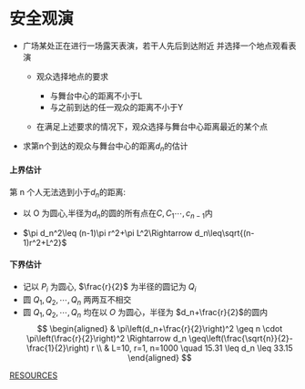 # 安全观演

- 广场某处正在进行一场露天表演，若干人先后到达附近 并选择一个地点观看表演

    - 观众选择地点的要求
        - 与舞台中心的距离不小于L 
        - 与之前到达的任一观众的距离不小于Y

    - 在满足上述要求的情况下，观众选择与舞台中心距离最近的某个点

- 求第n个到达的观众与舞台中心的距离$d_n$的估计

#### 上界估计

第 n 个人无法选到小于$d_n$的距离:

- 以 O 为圆心,半径为$d_n$的圆的所有点在$C,C_1\cdots,c_{n-1}$内

- $\pi d_n^2\leq (n-1)\pi r^2+\pi L^2\Rightarrow d_n\leq\sqrt{(n-1)r^2+L^2}$

#### 下界估计

- 记以 $P_i$ 为圆心, $\frac{r}{2}$ 为半径的圆记为 $Q_i$
- 圆 $Q_1, Q_2, \cdots, Q_n$ 两两互不相交
- 圆 $Q_1, Q_2, \cdots, Q_n$ 均在以 $O$ 为圆心，半径为 $d_n+\frac{r}{2}$的圆内
$$
\begin{aligned}
& \pi\left(d_n+\frac{r}{2}\right)^2 \geq n \cdot \pi\left(\frac{r}{2}\right)^2 \Rightarrow d_n \geq\left(\frac{\sqrt{n}}{2}-\frac{1}{2}\right) r \\
& L=10, r=1, n=1000 \quad 15.31 \leq d_n \leq 33.15
\end{aligned}
$$

[RESOURCES](https://github.com/TyrannosaurusLjx/COURSES/blob/main/Mathematical_modeling/files/05%20%E5%AE%89%E5%85%A8%E8%A7%82%E6%BC%94.pdf)


